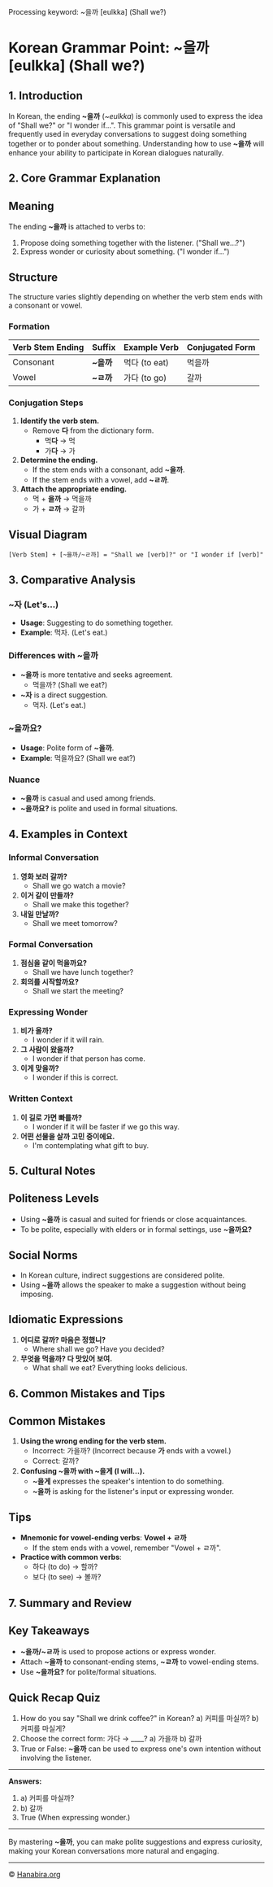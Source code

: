 Processing keyword: ~을까 [eulkka] (Shall we?)
# Korean Grammar Point: ~을까 [eulkka] (Shall we?)

## 1. Introduction
In Korean, the ending **~을까** (*~eulkka*) is commonly used to express the idea of "Shall we?" or "I wonder if...". This grammar point is versatile and frequently used in everyday conversations to suggest doing something together or to ponder about something. Understanding how to use **~을까** will enhance your ability to participate in Korean dialogues naturally.
## 2. Core Grammar Explanation
## Meaning
The ending **~을까** is attached to verbs to:
1. Propose doing something together with the listener. ("Shall we...?")
2. Express wonder or curiosity about something. ("I wonder if...")
## Structure
The structure varies slightly depending on whether the verb stem ends with a consonant or vowel.
### Formation
| Verb Stem Ending | Suffix      | Example Verb | Conjugated Form |
|------------------|-------------|--------------|-----------------|
| Consonant        | **~을까**   | 먹다 (to eat) | 먹을까          |
| Vowel            | **~ㄹ까**   | 가다 (to go)  | 갈까            |
### Conjugation Steps
1. **Identify the verb stem.**
   - Remove **다** from the dictionary form.
     - 먹**다** → 먹
     - 가**다** → 가
2. **Determine the ending.**
   - If the stem ends with a consonant, add **~을까**.
   - If the stem ends with a vowel, add **~ㄹ까**.
3. **Attach the appropriate ending.**
   - 먹 + **을까** → 먹을까
   - 가 + **ㄹ까** → 갈까
## Visual Diagram
```
[Verb Stem] + [~을까/~ㄹ까] = "Shall we [verb]?" or "I wonder if [verb]"
```
## 3. Comparative Analysis
### ~자 (Let's...)
- **Usage**: Suggesting to do something together.
- **Example**: 먹자. (Let's eat.)
### Differences with **~을까**
- **~을까** is more tentative and seeks agreement.
  - 먹을까? (Shall we eat?)
- **~자** is a direct suggestion.
  - 먹자. (Let's eat.)
### ~을까요?
- **Usage**: Polite form of **~을까**.
- **Example**: 먹을까요? (Shall we eat?)
### Nuance
- **~을까** is casual and used among friends.
- **~을까요?** is polite and used in formal situations.
## 4. Examples in Context
### Informal Conversation
1. **영화 보러 갈까?**
   - Shall we go watch a movie?
2. **이거 같이 만들까?**
   - Shall we make this together?
3. **내일 만날까?**
   - Shall we meet tomorrow?
### Formal Conversation
1. **점심을 같이 먹을까요?**
   - Shall we have lunch together?
2. **회의를 시작할까요?**
   - Shall we start the meeting?
### Expressing Wonder
1. **비가 올까?**
   - I wonder if it will rain.
2. **그 사람이 왔을까?**
   - I wonder if that person has come.
3. **이게 맞을까?**
   - I wonder if this is correct.
### Written Context
1. **이 길로 가면 빠를까?**
   - I wonder if it will be faster if we go this way.
2. **어떤 선물을 살까 고민 중이에요.**
   - I'm contemplating what gift to buy.
## 5. Cultural Notes
## Politeness Levels
- Using **~을까** is casual and suited for friends or close acquaintances.
- To be polite, especially with elders or in formal settings, use **~을까요?**
## Social Norms
- In Korean culture, indirect suggestions are considered polite.
- Using **~을까** allows the speaker to make a suggestion without being imposing.
## Idiomatic Expressions
1. **어디로 갈까? 마음은 정했니?**
   - Where shall we go? Have you decided?
2. **무엇을 먹을까? 다 맛있어 보여.**
   - What shall we eat? Everything looks delicious.
## 6. Common Mistakes and Tips
## Common Mistakes
1. **Using the wrong ending for the verb stem.**
   - Incorrect: 가을까? (Incorrect because **가** ends with a vowel.)
   - Correct: 갈까?
2. **Confusing **~을까** with **~을게** (I will...).**
   - **~을게** expresses the speaker's intention to do something.
   - **~을까** is asking for the listener's input or expressing wonder.
## Tips
- **Mnemonic for vowel-ending verbs**: **Vowel + ㄹ까**
  - If the stem ends with a vowel, remember "Vowel + ㄹ까".
- **Practice with common verbs**:
  - 하다 (to do) → 할까?
  - 보다 (to see) → 볼까?
## 7. Summary and Review
## Key Takeaways
- **~을까/~ㄹ까** is used to propose actions or express wonder.
- Attach **~을까** to consonant-ending stems, **~ㄹ까** to vowel-ending stems.
- Use **~을까요?** for polite/formal situations.
## Quick Recap Quiz
1. How do you say "Shall we drink coffee?" in Korean?
   a) 커피를 마실까?
   b) 커피를 마실게?
2. Choose the correct form: 가다 → ____?
   a) 가을까
   b) 갈까
3. True or False: **~을까** can be used to express one's own intention without involving the listener.

---
**Answers:**
1. a) 커피를 마실까?
2. b) 갈까
3. True (When expressing wonder.)
---
By mastering **~을까**, you can make polite suggestions and express curiosity, making your Korean conversations more natural and engaging.

---
© [Hanabira.org](https://hanabira.org)
